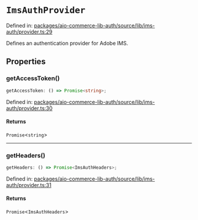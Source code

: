 # `ImsAuthProvider`

Defined in: [packages/aio-commerce-lib-auth/source/lib/ims-auth/provider.ts:29](https://github.com/adobe/aio-commerce-sdk/blob/7b593b329256b2a01f618a3bfec89516edd0e844/packages/aio-commerce-lib-auth/source/lib/ims-auth/provider.ts#L29)

Defines an authentication provider for Adobe IMS.

## Properties

### getAccessToken()

```ts
getAccessToken: () => Promise<string>;
```

Defined in: [packages/aio-commerce-lib-auth/source/lib/ims-auth/provider.ts:30](https://github.com/adobe/aio-commerce-sdk/blob/7b593b329256b2a01f618a3bfec89516edd0e844/packages/aio-commerce-lib-auth/source/lib/ims-auth/provider.ts#L30)

#### Returns

`Promise`\<`string`\>

---

### getHeaders()

```ts
getHeaders: () => Promise<ImsAuthHeaders>;
```

Defined in: [packages/aio-commerce-lib-auth/source/lib/ims-auth/provider.ts:31](https://github.com/adobe/aio-commerce-sdk/blob/7b593b329256b2a01f618a3bfec89516edd0e844/packages/aio-commerce-lib-auth/source/lib/ims-auth/provider.ts#L31)

#### Returns

`Promise`\<`ImsAuthHeaders`\>
